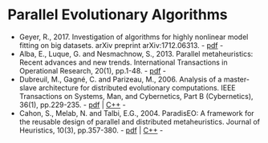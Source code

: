 # Parallel Evolutionary Algorithms

* Geyer, R., 2017. Investigation of algorithms for highly nonlinear model fitting on big datasets. arXiv preprint arXiv:1712.06313. - [pdf](https://arxiv.org/pdf/1712.06313.pdf) -
* Alba, E., Luque, G. and Nesmachnow, S., 2013. Parallel metaheuristics: Recent advances and new trends. International Transactions in Operational Research, 20(1), pp.1-48. - [pdf](https://onlinelibrary.wiley.com/doi/abs/10.1111/j.1475-3995.2012.00862.x) -
* Dubreuil, M., Gagné, C. and Parizeau, M., 2006. Analysis of a master-slave architecture for distributed evolutionary computations. IEEE Transactions on Systems, Man, and Cybernetics, Part B (Cybernetics), 36(1), pp.229-235. - [pdf](https://ieeexplore.ieee.org/abstract/document/1580635) | [C++](https://github.com/chgagne/beagle) -
* Cahon, S., Melab, N. and Talbi, E.G., 2004. ParadisEO: A framework for the reusable design of parallel and distributed metaheuristics. Journal of Heuristics, 10(3), pp.357-380. - [pdf](https://link.springer.com/article/10.1023%2FB%3AHEUR.0000026900.92269.ec) | [C++](https://github.com/nojhan/paradiseo) - 
